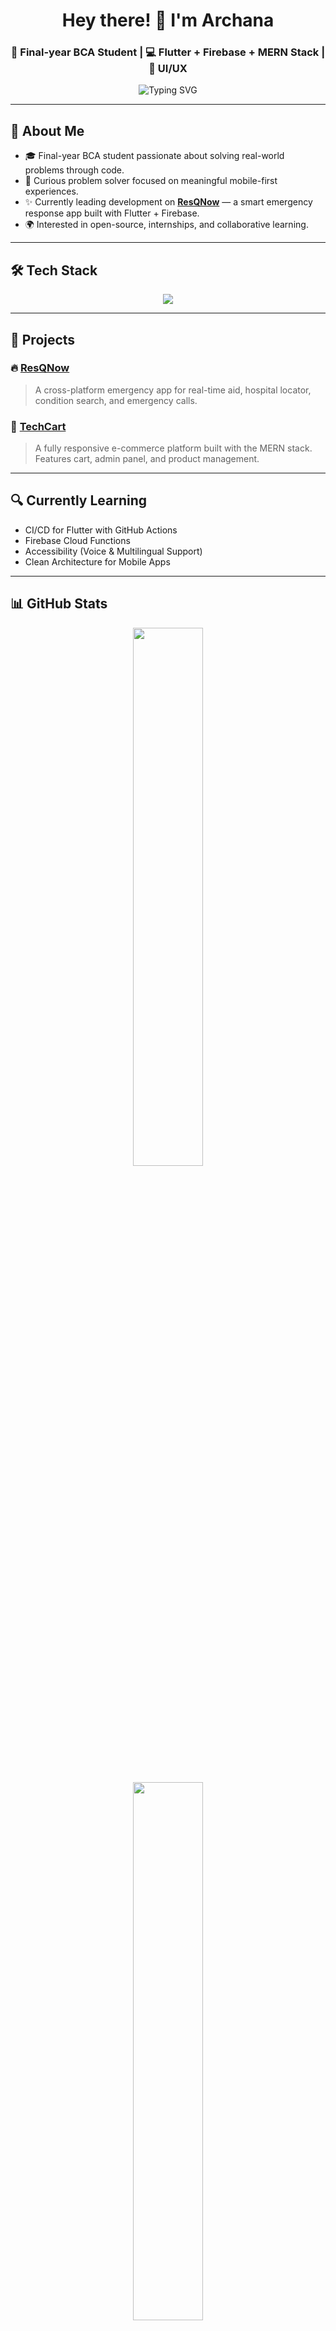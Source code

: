 <!-- 🌐 Archana | Full Stack + Mobile Developer GitHub Profile README -->

<h1 align="center">Hey there! 👋 I'm Archana</h1>
<h3 align="center">🚀 Final-year BCA Student | 💻 Flutter + Firebase + MERN Stack | 🎨 UI/UX</h3>

<p align="center">
  <img src="https://readme-typing-svg.demolab.com?font=Poppins&size=20&duration=2000&pause=1000&color=00FFFF&center=true&vCenter=true&width=600&lines=Building+ResQNow+%F0%9F%9A%91+;Web+developer+%F0%9F%91%A9%E2%80%8D%F0%9F%92%BB+;Mobile+app+developer+%F0%9F%93%B1+;" alt="Typing SVG" />
</p>

---

## 📌 About Me

- 🎓 Final-year BCA student passionate about solving real-world problems through code.
- 🧠 Curious problem solver focused on meaningful mobile-first experiences.
- ✨ Currently leading development on **[ResQNow](https://github.com/Archana-in-git/resqnow)** — a smart emergency response app built with Flutter + Firebase.
- 🌍 Interested in open-source, internships, and collaborative learning.

---

## 🛠 Tech Stack

<p align="center">
  <img src="https://skillicons.dev/icons?i=flutter,dart,firebase,mongodb,express,react,nodejs,figma,vscode,git,github,postman" />
</p>

---

## 🚀 Projects

### 🔥 [ResQNow](https://github.com/Archana-in-git/resqnow)
> A cross-platform emergency app for real-time aid, hospital locator, condition search, and emergency calls.

### 🛒 [TechCart](https://github.com/Archana-in-git/techcart)
> A fully responsive e-commerce platform built with the MERN stack. Features cart, admin panel, and product management.

---

## 🔍 Currently Learning

- CI/CD for Flutter with GitHub Actions
- Firebase Cloud Functions
- Accessibility (Voice & Multilingual Support)
- Clean Architecture for Mobile Apps

---

## 📊 GitHub Stats

<p align="center">
  <img src="https://github-readme-stats.vercel.app/api?username=Archana-in-git&theme=tokyonight&show_icons=true&hide_border=true" width="47%" />
<!--   <img src="https://streak-stats.demolab.com/?user=Archana-in-git&theme=tokyonight&hide_border=true" width="47%" /> -->
</p>

<p align="center">
  <img src="https://github-readme-stats.vercel.app/api/top-langs/?username=Archana-in-git&layout=compact&theme=tokyonight&hide_border=true" width="47%" />
</p>

---

## 💬 Let’s Connect

<p align="center">
  <a href="https://linkedin.com/in/archana-v-s2911"><img src="https://img.shields.io/badge/-LinkedIn-0A66C2?style=for-the-badge&logo=linkedin&logoColor=white"/></a>
  <a href="mailto:archanavs2911@gmail.com"><img src="https://img.shields.io/badge/-Gmail-D14836?style=for-the-badge&logo=gmail&logoColor=white"/></a>
  <a href="https://github.com/Archana-in-git"><img src="https://img.shields.io/badge/-GitHub-171515?style=for-the-badge&logo=github&logoColor=white"/></a>
</p>

---

## 🧠 Quote I Live By

> “Design like a user. Code like a pro. Ship like a team.” 💡

---

<p align="center">
  <img src="https://komarev.com/ghpvc/?username=Archana-in-git&label=Profile+Views&color=orange" alt="Profile views" />
</p>
